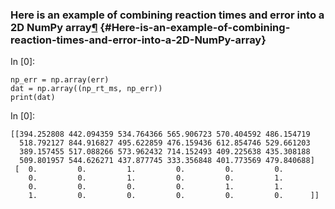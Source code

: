 ### Here is an example of combining reaction times and error into a 2D NumPy array[¶](#Here-is-an-example-of-combining-reaction-times-and-error-into-a-2D-NumPy-array) {#Here-is-an-example-of-combining-reaction-times-and-error-into-a-2D-NumPy-array}

In [0]:

    np_err = np.array(err)
    dat = np.array((np_rt_ms, np_err))
    print(dat)

In [0]:

    [[394.252808 442.094359 534.764366 565.906723 570.404592 486.154719
      518.792127 844.916827 495.622859 476.159436 612.854746 529.661203
      389.157455 517.088266 573.962432 714.152493 409.225638 435.308188
      509.801957 544.626271 437.877745 333.356848 401.773569 479.840688]
     [  0.         0.         1.         0.         0.         0.
        0.         0.         1.         0.         0.         1.
        0.         0.         0.         0.         1.         1.
        1.         0.         0.         0.         0.         0.      ]]
